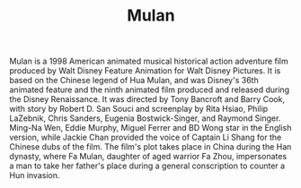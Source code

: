 ﻿---
layout: post
title: Mulan
description: You’ll find this post in your `_posts` directory. Go ahead and edit it and re-build the site to see your changes. # Add post description (optional)
img: mulan.jpg # Add image post (optional)
tags: [Animation, Disney]
review: [豆瓣 7.8, IMDb 7.6, Rotten Tomatoes 86%]
author: # Add name author (optional)
---

Mulan is a 1998 American animated musical historical action adventure film produced by Walt Disney Feature Animation for Walt Disney Pictures. It is based on the Chinese legend of Hua Mulan, and was Disney's 36th animated feature and the ninth animated film produced and released during the Disney Renaissance. It was directed by Tony Bancroft and Barry Cook, with story by Robert D. San Souci and screenplay by Rita Hsiao, Philip LaZebnik, Chris Sanders, Eugenia Bostwick-Singer, and Raymond Singer. Ming-Na Wen, Eddie Murphy, Miguel Ferrer and BD Wong star in the English version, while Jackie Chan provided the voice of Captain Li Shang for the Chinese dubs of the film. The film's plot takes place in China during the Han dynasty, where Fa Mulan, daughter of aged warrior Fa Zhou, impersonates a man to take her father's place during a general conscription to counter a Hun invasion.